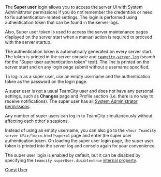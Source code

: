 [//]: # (title: Super User)
[//]: # (auxiliary-id: Super User)
The __Super user__ login allows you to access the server UI with System Administrator permissions if you do not remember the credentials or need to fix authentication\-related settings. The login is performed using authentication token that can be found in the server logs.

Also, Super user token is used to access the server maintenance pages displayed on the server start when a manual action is required to proceed with the server startup.

The authentication token is automatically generated on every server start. The token is printed in the server console and [`teamcity-server.log`](teamcity-server-logs.md) (search for the "Super user authentication token" text). The line is printed on the server start and on any login page submit without a username specified.

To log in as a super user, use an empty username and the authentication token as the password on the login page. 

A super user is not a usual TeamCity user and does not have any personal settings, such as __Changes__ page and Profile section (i.e. there is no way to receive notifications). The super user has all [System Administrator permissions](role-and-permission.md).

Any number of super users can log in to TeamCity simultaneously without affecting each other's sessions.

Instead of using an empty username, you can also go to the `<Your TeamCity server URL>/login.html?super=1` page and enter the super user authentication token. On loading the super user login page, the super user token is printed into the server log and console again for your convenience.

The super user login is enabled by default, but it can be disabled by specifying the `teamcity.superUser.disable=true` [internal property](configuring-teamcity-server-startup-properties.md#TeamCity+internal+properties).

<seealso>
        <category ref="concepts">
            <a href="guest-user.md">Guest User</a>
        </category>
</seealso>

